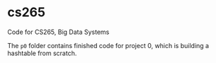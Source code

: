 # cs265
Code for CS265, Big Data Systems

The `p0` folder contains finished code for project 0, which is building a hashtable from scratch.
